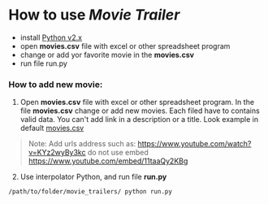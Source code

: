 # How to use _Movie Trailer_

- install [Python v2.x](https://www.python.org/downloads/)
- open **movies.csv** file with excel or other spreadsheet program
- change or add yor favorite movie in the **movies.csv**
- run file run.py


### How to add new movie:


1. Open **movies.csv** file with excel or other spreadsheet program. 
In the file **movies.csv** change or add new movies. Each filed have to contains valid data. 
You can't add link in a description or a title. Look example in default [movies.csv](../data/movies.csv)

> Note: Add urls address such as: https://www.youtube.com/watch?v=KYz2wyBy3kc 
 do not use embed https://www.youtube.com/embed/11taaQy2KBg

2. Use interpolator Python, and run file **run.py**

```
/path/to/folder/movie_trailers/ python run.py
```